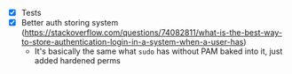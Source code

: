-   [x] Tests
-   [x] Better auth storing system (<https://stackoverflow.com/questions/74082811/what-is-the-best-way-to-store-authentication-login-in-a-system-when-a-user-has>)
    -   It's basically the same what `sudo` has without PAM baked into it, just added hardened perms
